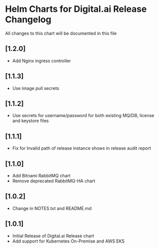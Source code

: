 # Helm Charts for Digital.ai Release Changelog
All changes to this chart will be documented in this file

## [1.2.0]
* Add Nginx ingress controller

## [1.1.3]
* Use image pull secrets

## [1.1.2]
* Use secrets for username/password for both existing MQ/DB, license and keystore files

## [1.1.1]
* Fix for Invalid path of release instance shows in release audit report

## [1.1.0]
* Add Bitnami RabbitMQ chart
* Remove deprecated RabbitMQ-HA chart

## [1.0.2]
* Change in NOTES.txt and README.md

## [1.0.1]
* Initial Release of Digital.ai Release chart
* Add support for Kubernetes On-Premise and AWS EKS


